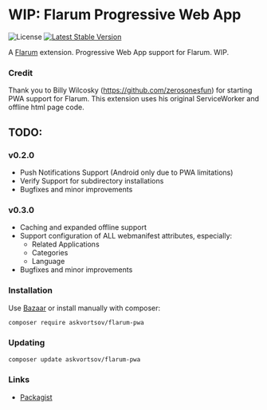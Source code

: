 # WIP: Flarum Progressive Web App

![License](https://img.shields.io/badge/license-MIT-blue.svg) [![Latest Stable Version](https://img.shields.io/packagist/v/askvortsov/flarum-pwa.svg)](https://packagist.org/packages/askvortsov/flarum-pwa)

A [Flarum](http://flarum.org) extension. Progressive Web App support for Flarum. WIP.

### Credit

Thank you to Billy Wilcosky (https://github.com/zerosonesfun) for starting PWA support for Flarum. This extension uses his original ServiceWorker and offline html page code.

## TODO:

### v0.2.0

- Push Notifications Support (Android only due to PWA limitations)
- Verify Support for subdirectory installations
- Bugfixes and minor improvements

### v0.3.0

- Caching and expanded offline support
- Support configuration of ALL webmanifest attributes, especially:
  - Related Applications
  - Categories
  - Language
- Bugfixes and minor improvements


### Installation

Use [Bazaar](https://discuss.flarum.org/d/5151-flagrow-bazaar-the-extension-marketplace) or install manually with composer:

```sh
composer require askvortsov/flarum-pwa
```

### Updating

```sh
composer update askvortsov/flarum-pwa
```

### Links

- [Packagist](https://packagist.org/packages/askvortsov/flarum-pwa)
